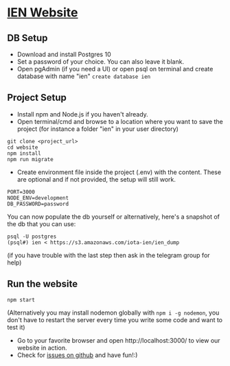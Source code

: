 # [IEN Website](https://ien.io)

## DB Setup

- Download and install Postgres 10
- Set a password of your choice. You can also leave it blank.
- Open pgAdmin (if you need a UI) or open psql on terminal and create database with name "ien" `create database ien`

## Project Setup

- Install npm and Node.js if you haven't already.
- Open terminal/cmd and browse to a location where you want to save the project (for instance a folder "ien" in your user directory)

```
git clone <project_url>
cd website
npm install
npm run migrate
```

- Create environment file inside the project (.env) with the content. These are optional and if not provided, the setup will still work.

```
PORT=3000
NODE_ENV=development
DB_PASSWORD=password
```

You can now populate the db yourself or alternatively, here's a snapshot of the db that you can use:
```
psql -U postgres
(psql#) ien < https://s3.amazonaws.com/iota-ien/ien_dump
```
(if you have trouble with the last step then ask in the telegram group for help)

## Run the website 

`npm start`

(Alternatively you may install nodemon globally with `npm i -g nodemon`, you don't have to restart the server every time you write some code and want to test it)

- Go to your favorite browser and open http://localhost:3000/ to view our website in action.
- Check for [issues on github](https://github.com/iotanetwork/website/issues) and have fun!:)
